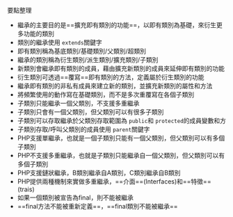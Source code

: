 要點整理
- 繼承的主要目的是==擴充即有類別的功能==，以即有類別為基礎，來衍生更多功能的類別
- 類別的繼承使用 `extends`關鍵字
- 即有類別稱為基底類別/基礎類別/父類別/超類別
- 繼承的類別稱為衍生類別/派生類別/擴充類別/子類別
- 新類別會繼承即有類別的成員，藉由擴充新類別的成員來延伸即有類別的功能
- 衍生類別可透過==覆寫==即有類別的方法，定義屬於衍生類別的功能
- 繼承即有類別的非私有成員來建立新的類別，並擴充新類別的屬性和方法
- 將頻繁使用的動作寫在基礎類別，而不是多次重覆寫在各個子類別
- 子類別只能繼承一個父類別，不支援多重繼承
- 子類別只會有一個父類別，但父類別可以有很多子類別
- 子類別可以存取繼承於父類別存取範圍為 `public`和 `protected`的成員變數和方
- 子類別存取/呼叫父類別的成員使用 `parent`關鍵字
- PHP支援單繼承，也就是一個子類別只能有一個父類別，但父類別可以有多個子類別
- PHP不支援多重繼承，也就是子類別只能繼承自一個父類別，但父類別可以有多個子類別
- PHP支援鏈狀繼承，B類別繼承自A類別，C類別繼承自B類別
- PHP提供兩種機制來實做多重繼承，==介面==(Interfaces)和==特徵==(trais)
- 如果一個類別被宣告為final，則不能被繼承
- ==final方法不能被重新定義==，==final類別不能被繼承==